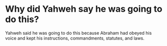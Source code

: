 # Why did Yahweh say he was going to do this?

Yahweh said he was going to do this because Abraham had obeyed his voice and kept his instructions, commandments, statutes, and laws.
